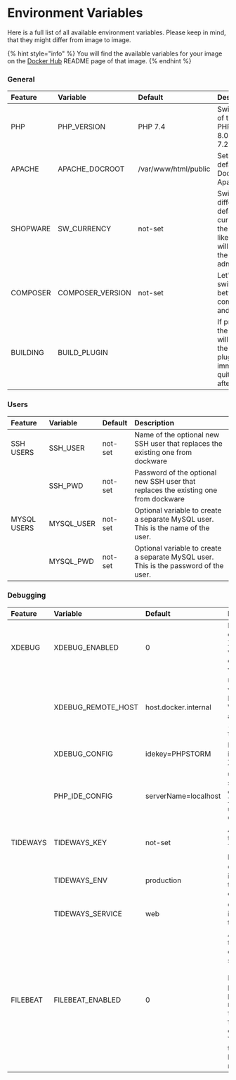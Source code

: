 # Environment Variables

Here is a full list of all available environment variables. Please keep in mind, that they might differ from image to image.

{% hint style="info" %}
You will find the available variables for your image on the [Docker Hub](https://hub.docker.com/u/dockware) README page of that image.
{% endhint %}

### General

| Feature | Variable | Default | Description |
| :--- | :--- | :--- | :--- |
| PHP | PHP\_VERSION | PHP 7.4 | Switch to any of the installed PHP versions: 8.0, 7.4, 7.3, 7.2 |
| APACHE | APACHE\_DOCROOT | /var/www/html/public | Sets the default DocRoot of Apache |
| SHOPWARE | SW\_CURRENCY | not-set | Switch to a different default currency for the system, like GBP. This will be used in the administration. |
| COMPOSER | COMPOSER\_VERSION | not-set | Let's you switch between composer 1 and 2. |
| BUILDING | BUILD\_PLUGIN |  | If provided, the container will only build the provided plugin and immeditaly quit afterwards. |

### Users

| Feature | Variable | Default | Description |
| :--- | :--- | :--- | :--- |
| SSH USERS | SSH\_USER | not-set | Name of the optional new SSH user that replaces the existing one from dockware |
|  | SSH\_PWD | not-set | Password of the optional new SSH user that replaces the existing one from dockware |
| MYSQL USERS | MYSQL\_USER | not-set | Optional variable to create a separate MySQL user. This is the name of the user. |
|  | MYSQL\_PWD | not-set | Optional variable to create a separate MySQL user. This is the password of the user. |

### Debugging

| Feature | Variable | Default | Description |
| :--- | :--- | :--- | :--- |
| XDEBUG | XDEBUG\_ENABLED | 0 | Enable or disable XDebug with either 1 or 0 as value. |
|  | XDEBUG\_REMOTE\_HOST | host.docker.internal | Use default value for MAC + Windows, and 172.17.0.1 for Linux |
|  | XDEBUG\_CONFIG | idekey=PHPSTORM | IDE Key identifier for XDebug |
|  | PHP\_IDE\_CONFIG | serverName=localhost | used for the serverName export for XDebug usage on CLI |
| TIDEWAYS | TIDEWAYS\_KEY | not-set | API Key of the Tideways project |
|  | TIDEWAYS\_ENV | production | Optional identifier of the environment |
|  | TIDEWAYS\_SERVICE | web | Optional identifier of the service |
| FILEBEAT | FILEBEAT\_ENABLED | 0 | Activates the Filebeat daemon service \(value 1\). For this please provide a manual filebeat.yml for the container. You can do this with bind-mounting. |

